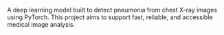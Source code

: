 A deep learning model built to detect pneumonia from chest X-ray images using PyTorch. This project aims to support fast, reliable, and accessible medical image analysis.
